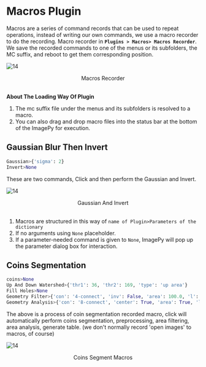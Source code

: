 #  Macros Plugin

Macros are a series of command records that can be used to repeat operations, instead of writing our own commands, we use a macro recorder to do the recording. Macro recorder in **`Plugins > Macros> Macros Recorder`**. We save the recorded commands to one of the menus or its subfolders, the MC suffix, and reboot to get them corresponding position.

![14](http://idoc.imagepy.org/demoplugin/08.png)

<div align=center>Macros Recorder</div><br>

**About The Loading Way Of Plugin**

1. The mc suffix file under the menus and its subfolders is resolved to a macro.
2. You can also drag and drop macro files into the status bar at the bottom of the ImagePy for execution.

## Gaussian Blur Then Invert

```python
Gaussian>{'sigma': 2}
Invert>None
```

These are two commands, Click and then perform the Gaussian and Invert.

![14](http://idoc.imagepy.org/demoplugin/09.png)

<div align=center>Gaussian And Invert</div><br>

1. Macros are structured in this way of `name of Plugin>Parameters of the dictionary`
2. If no arguments using `None` placeholder.
3. If a parameter-needed command is given to `None`, ImagePy will pop up the parameter dialog box for interaction.

## Coins Segmentation

```python
coins>None
Up And Down Watershed>{'thr1': 36, 'thr2': 169, 'type': 'up area'}
Fill Holes>None
Geometry Filter>{'con': '4-connect', 'inv': False, 'area': 100.0, 'l': 0.0, 'holes': 0, 'solid': 0.0, 'e': 0.0, 'front': 255, 'back': 0}
Geometry Analysis>{'con': '8-connect', 'center': True, 'area': True, 'l': True, 'extent': False, 'cov': True, 'slice': False, 'ed': False, 'holes': False, 'ca': False, 'fa': False, 'solid': False}
```

The above is a process of coin segmentation recorded macro, click will automatically perform coins segmentation, preprocessing, area filtering, area analysis, generate table. (we don't normally record 'open images' to macros, of course)

![14](http://idoc.imagepy.org/demoplugin/10.png)

<div align=center>Coins Segment Macros</div><br>
